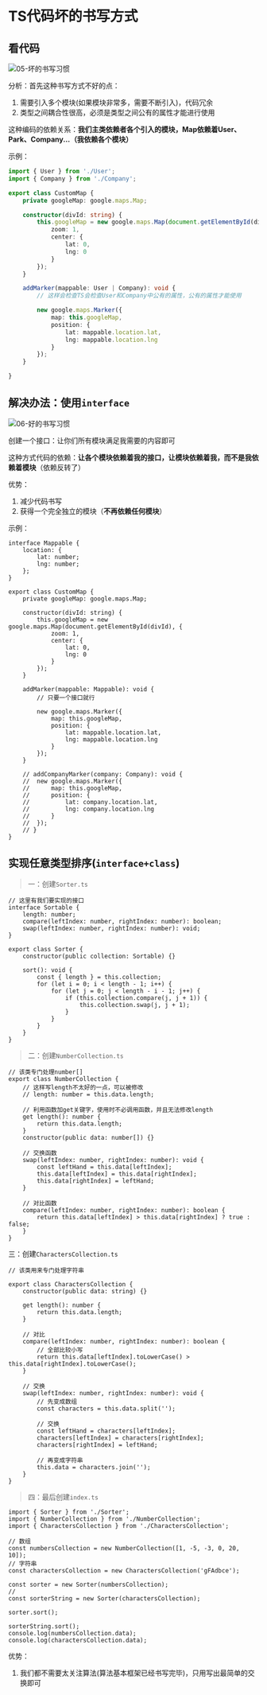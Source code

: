 # TS代码坏的书写方式



## 看代码

![05-坏的书写习惯](C:\Users\10854\Desktop\clone\StudyFiles\前端图片\typescript\05-坏的书写习惯.PNG)

分析：首先这种书写方式不好的点：

1. 需要引入多个模块(如果模块非常多，需要不断引入)，代码冗余
2. 类型之间耦合性很高，必须是类型之间公有的属性才能进行使用



这种编码的依赖关系：**我们主类依赖者各个引入的模块，Map依赖着User、Park、Company...（我依赖各个模块）**



示例：

```ts
import { User } from './User';
import { Company } from './Company';

export class CustomMap {
	private googleMap: google.maps.Map;

	constructor(divId: string) {
		this.googleMap = new google.maps.Map(document.getElementById(divId), {
			zoom: 1,
			center: {
				lat: 0,
				lng: 0
			}
		});
	}

	addMarker(mappable: User | Company): void {
		// 这样会检查TS会检查User和Company中公有的属性，公有的属性才能使用

		new google.maps.Marker({
			map: this.googleMap,
			position: {
				lat: mappable.location.lat,
				lng: mappable.location.lng
			}
		});
	}

}
```





## 解决办法：使用`interface`

![06-好的书写习惯](../../前端图片/typescript/06-好的书写习惯.PNG)

创建一个接口：让你们所有模块满足我需要的内容即可

这种方式代码的依赖：**让各个模块依赖着我的接口，让模块依赖着我，而不是我依赖着模块**（依赖反转了）

优势：

1. 减少代码书写
2. 获得一个完全独立的模块（**不再依赖任何模块**）

示例：

```tsx
interface Mappable {
	location: {
		lat: number;
		lng: number;
	};
}

export class CustomMap {
	private googleMap: google.maps.Map;

	constructor(divId: string) {
		this.googleMap = new google.maps.Map(document.getElementById(divId), {
			zoom: 1,
			center: {
				lat: 0,
				lng: 0
			}
		});
	}

	addMarker(mappable: Mappable): void {
		// 只要一个接口就行

		new google.maps.Marker({
			map: this.googleMap,
			position: {
				lat: mappable.location.lat,
				lng: mappable.location.lng
			}
		});
	}

	// addCompanyMarker(company: Company): void {
	// 	new google.maps.Marker({
	// 		map: this.googleMap,
	// 		position: {
	// 			lat: company.location.lat,
	// 			lng: company.location.lng
	// 		}
	// 	});
	// }
}
```





## 实现任意类型排序(`interface+class`)



> 一：创建`Sorter.ts`

```tsx
// 这里有我们要实现的接口
interface Sortable {
	length: number;
	compare(leftIndex: number, rightIndex: number): boolean;
	swap(leftIndex: number, rightIndex: number): void;
}

export class Sorter {
	constructor(public collection: Sortable) {}

	sort(): void {
		const { length } = this.collection;
		for (let i = 0; i < length - 1; i++) {
			for (let j = 0; j < length - i - 1; j++) {
				if (this.collection.compare(j, j + 1)) {
					this.collection.swap(j, j + 1);
				}
			}
		}
	}
}

```



>二：创建`NumberCollection.ts`

```tsx
// 该类专门处理number[]
export class NumberCollection {
	// 这样写length不太好的一点，可以被修改
	// length: number = this.data.length;

	// 利用函数加get关键字，使用时不必调用函数，并且无法修改length
	get length(): number {
		return this.data.length;
	}
	constructor(public data: number[]) {}

	// 交换函数
	swap(leftIndex: number, rightIndex: number): void {
		const leftHand = this.data[leftIndex];
		this.data[leftIndex] = this.data[rightIndex];
		this.data[rightIndex] = leftHand;
	}

	// 对比函数
	compare(leftIndex: number, rightIndex: number): boolean {
		return this.data[leftIndex] > this.data[rightIndex] ? true : false;
	}
}

```



三：创建`CharactersCollection.ts`

```tsx
// 该类用来专门处理字符串

export class CharactersCollection {
	constructor(public data: string) {}

	get length(): number {
		return this.data.length;
	}

	// 对比
	compare(leftIndex: number, rightIndex: number): boolean {
		// 全部比较小写
		return this.data[leftIndex].toLowerCase() > this.data[rightIndex].toLowerCase();
	}

	// 交换
	swap(leftIndex: number, rightIndex: number): void {
		// 先变成数组
		const characters = this.data.split('');

		// 交换
		const leftHand = characters[leftIndex];
		characters[leftIndex] = characters[rightIndex];
		characters[rightIndex] = leftHand;

		// 再变成字符串
		this.data = characters.join('');
	}
}

```





>四：最后创建`index.ts`

```tsx
import { Sorter } from './Sorter';
import { NumberCollection } from './NumberCollection';
import { CharactersCollection } from './CharactersCollection';

// 数组
const numbersCollection = new NumberCollection([1, -5, -3, 0, 20, 10]);
// 字符串
const charactersCollection = new CharactersCollection('gFAdbce');

const sorter = new Sorter(numbersCollection);
// 
const sorterString = new Sorter(charactersCollection);

sorter.sort();

sorterString.sort();
console.log(numbersCollection.data);
console.log(charactersCollection.data);

```



优势：

1. 我们都不需要太关注算法(算法基本框架已经书写完毕)，只用写出最简单的交换即可
